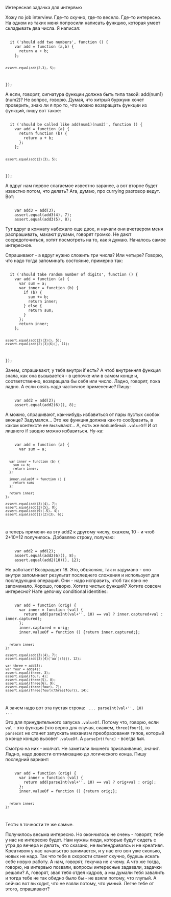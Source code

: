Интересная задачка для интервью

Хожу по job interview. Где-то скучно, где-то весело. Где-то интересно. На одном из таких меня попросили написать функцию, которая умеет складывать два числа. Я написал:

<code>
  it ('should add two numbers', function () {
    var add = function (a,b) {
      return a + b;
    };

    assert.equal(add(2,3), 5);
  });
</code>  

А если, говорят, сигнатура функции должна быть типа такой: add(num1)(num2)? Не вопрос, говорю. Думая, что хитрый буржуин хочет проверить, знаю ли я про то, что можно возвращать функции из функций, пишу вот такое:

<code>
  it ('should be called like add(num1)(num2)', function () {
    var add = function (a) {
      return function (b) {
        return a + b;
      };
    };

    assert.equal(add(2)(3), 5);
  });
</code>

А вдруг нам первое слагаемое известно заранее, а вот второе будет известно потом, что делать? Ага, думаю, про currying разговор ведут. Вот:

<code>
    var add3 = add(3);
    assert.equal(add3(4), 7);
    assert.equal(add3(5), 8);
</code>

Тут вдруг в комнату набежало еще двое, и начали они вчетвером меня распрашивать, махают руками, говорят громко. Не дают сосредоточиться, хотят посмотреть на то, как я думаю. Началось самое интересное.

Спрашивают - а вдруг нужно сложить три числа? Или четыре? Говорю, что надо тогда запоминать состояние, примерно так:

<code>
  it ('should take random number of digits', function () {
    var add = function (a) {
      var sum = a;
      var inner = function (b) {
        if (b) {
          sum += b;
          return inner;
        } else {
          return sum;
        }
      };
      return inner;
    };

    assert.equal(add(2)(3)(), 5);
    assert.equal(add(2)(3)(6)(), 11);
  });
</code>

Зачем, спрашивают, у тебя внутри if есть? А чтоб внутренняя функция знала, как она вызывается - в цепочке или в самом конце и, соответственно, возвращала бы себя или число. Ладно, говорят, пока ладно. А если опять надо частичное применение? Пишу:

<code>
    var add2 = add(2);
    assert.equal(add2(6)(), 8);
</code>

А можно, спрашивают, как-нибудь избавиться от пары пустых скобок вконце? Задумался... Это же функция должна как-то сообразить, в каком контексте ее вызывают... А, есть же волшебный `.valueOf`! И от лишнего if заодно можно избавиться. Ну-ка:

<code>
    var add = function (a) {
      var sum = a;

      var inner = function (b) {
        sum += b;
        return inner;
      };

      inner.valueOf = function () {
        return sum;
      };

      return inner;
    };

    assert.equal(add(3)(4), 7);
    assert.equal(add(3)(5), 8);
    assert.equal(add(9)(-5), 4);
    assert.equal(add(1)(2)(3), 6);  
</code>


а теперь примени-ка эту add2 к другому числу, скажем, 10 - и чтоб 2+10=12 получилось. Добавляю строку, получаю:

<code>
    var add2 = add(2);
    assert.equal(add2(6)(), 8);
    assert.equal(add2(10)(), 12);  
</code>

Не работает! Возвращает 18. Это, объясняю, так и задумано - оно внутри запоминает результат последнего сложения и использует для последующих операций. Они - надо исправить, чтоб так явно не запоминало. Хорошо, говорю. Хотите чистых функций? Хотите совсем интересно? Нате цепочку conditional identities:

<code>
    var add = function (orig) {
      var inner = function (val) {
        return add(parseInt(val+'', 10) == val ? inner.captured+val : inner.captured);
      };
      inner.captured = orig;
      inner.valueOf = function () {return inner.captured;};

      return inner;
    };

    assert.equal(add(3)(4), 7);
    assert.equal(add(3)(4)('aa')(5)(), 12);

    var three = add(3);
    var four = add(4);
    assert.equal(three, 3);
    assert.equal(four, 4);
    assert.equal(three(5), 8);
    assert.equal(three(6), 9);
    assert.equal(three(four), 7);
    assert.equal(three(four)(three(four)), 14);
</code>

А зачем надо вот эта пустая строка:
<code>
  ... parseInt(val+'', 10) ...
</code>

Это для принудительного запуска `.valueOf`. Потому что, говорю, если `val` - это функция (что верно для случая, скажем, `three(four)`), то `parseInt` не станет запускать механизм преобразования типов, который в конце концов вызовет `.valueOf`. А `parseInt(func)` - всегда `NaN`.

Смотрю на них - молчат. Не заметили лишнего присваивания, значит. Ладно, надо довести оптимизацию до логического конца. Пишу последний вариант:

<code>
    var add = function (orig) {
      var inner = function (val) {
        return add(parseInt(val+'', 10) == val ? orig+val : orig);
      };
      inner.valueOf = function () {return orig;};

      return inner;
    };
</code>

Тесты в точности те же самые.

Получилось весьма интересно. Но окончилось не очень - говорят, тебе у нас не интересно будет. Нам нужны люди, которые будут сидеть с утра до вечера и делать, что сказано, не выпендриваясь и не креативя. Креативом у нас начальство занимается, и у нас его вон уже сколько, новых не надо. Так что тебе в скорости станет скучно, будешь искать себе новую работу. А нам, говорят, текучка не к чему. А что же тогда, говорю, на интервью позвали, вопросы интересные задавали, задачки решали? А, говорят, звал тебя отдел кадров, а мы думали тебя завалить и тогда тебе не так обидно было бы - не взяли потому, что глупый. А сейчас вот выходит, что не взяли потому, что умный. Легче тебе от этого, спрашивают?


